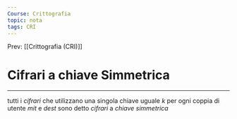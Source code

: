 ```yaml
---
Course: Crittografia
topic: nota
tags: CRI
---
```


Prev: [[Crittografia (CRI)]]

# Cifrari a chiave Simmetrica
---
tutti i _cifrari_ che utilizzano una singola chiave uguale $k$ per ogni coppia di utente $mit$ e $dest$ sono detto _cifrari_ a _chiave simmetrica_ 